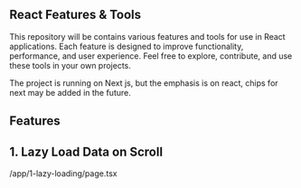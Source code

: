 ## React Features & Tools

This repository will be contains various features and tools for use in React applications. Each feature is designed to improve functionality, performance, and user experience. Feel free to explore, contribute, and use these tools in your own projects.

The project is running on Next js, but the emphasis is on react, chips for next may be added in the future.

## Features

## 1. Lazy Load Data on Scroll

/app/1-lazy-loading/page.tsx